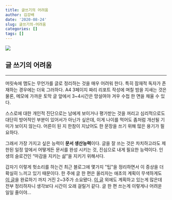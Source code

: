 ```yaml
---
title: 글쓰기의 어려움
author: 김강배
date: '2020-08-24'
slug: 글쓰기의-어려움
categories: []
tags: []
---
```


![](https://get.pxhere.com/photo/writing-work-hand-white-pen-letter-business-writer-paper-page-education-brand-font-art-study-sketch-drawing-design-text-handwriting-message-inspiration-calligraphy-document-author-journalist-1085357.jpg)

## 글 쓰기의 어려움
---

머릿속에 맴도는 무언가를 글로 정리하는 것을 매우 어려워 한다. 특히 잠재적 독자가 존재하는 경우에는 더욱 그러하다. A4 3페이지 짜리 리포트 작성에 며칠 밤을 지새는 것은 물론, 메모에 가까운 토막 글 앞에서 3~4시간은 망설여야 겨우 수첩 한 면을 채울 수 있다. 

스스로에 대한 개인적 진단으로는 남에게 보이거나 평가받는 것을 꺼리고 심리적으로도 대단히 방어적인 부분이 있어서가 아닌가 싶은데, 이게 나이를 먹어도 좀처럼 개선될 기미가 보이지 않는다. 어른이 된 지 한참이 지났어도 한 문장을 쓰기 위해 많은 용기가 필요하다. 

그래서 가장 가지고 싶은 능력이 **문서 생산능력**이다. 글을 잘 쓰는 것은 차치하고라도 제한된 일정 앞에서 어떻게든 문서를 완성 시키는 것, 진심으로 내게 필요한 능력이다. 인생의 슬로건인 “마감을 지키는 삶”을 지키기 위해서다. 

갑자기 이렇게 헛소리를 하는건 최근 블로그에 몇가지 "팁"을 정리하면서 이 증상을 더 확실히 느끼고 있기 때문이다. 한 주에 글 한 편은 올리자는 애초의 계획이 무색하게도 [이 글](https://gbkim01.github.io/myblog/courses/r_tip_1/1_target-%ED%8E%98%EC%9D%B4%EC%A7%80-%EC%8B%9D%EB%B3%84/)을 완료하기 까지 거진 2~3주가 소요됐다. [이 글](https://gbkim01.github.io/myblog/courses/r_tip_1/1_target-%ED%8E%98%EC%9D%B4%EC%A7%80-%EC%8B%9D%EB%B3%84/) 외에도 계획하고 있는게 많은데 전부 정리하자니 생각보다 시간이 오래 걸릴거 같다. 글 한 편 쓰는게 이렇게나 어려운 일일 줄이야...